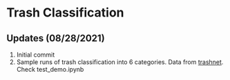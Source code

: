 # Trash Classification
## Updates (08/28/2021)
1. Initial commit
2. Sample runs of trash classification into 6 categories. Data from [trashnet](https://github.com/garythung/trashnet). Check test_demo.ipynb
